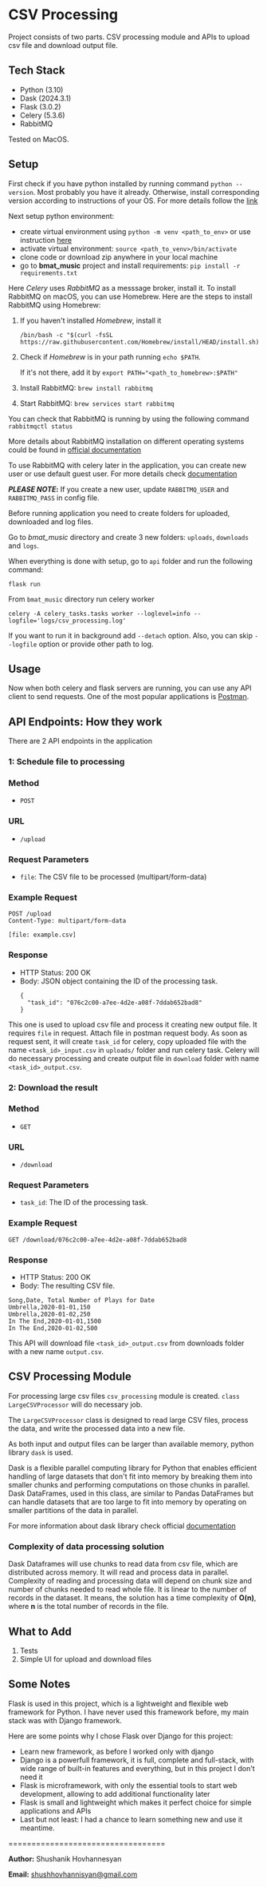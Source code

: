 # CSV Processing

Project consists of two parts. CSV processing module and APIs to upload csv file and download output file.

## Tech Stack

- Python (3.10)
- Dask (2024.3.1)
- Flask (3.0.2)
- Celery (5.3.6)
- RabbitMQ

Tested on MacOS.

## Setup

First check if you have python installed by running command `python --version`. Most probably you have it already.
Otherwise, install corresponding version according to instructions of your OS.
For more details follow the [link](https://www.python.org/downloads/)

Next setup python environment:

- create virtual environment using `python -m venv <path_to_env>` or use instruction [here](https://docs.python.org/3/library/venv.html)
- activate virtual environment: `source <path_to_venv>/bin/activate`
- clone code or download zip anywhere in your local machine
- go to **bmat_music** project and install requirements: `pip install -r requirements.txt`

Here *Celery* uses *RabbitMQ* as a messsage broker, install it.
To install RabbitMQ on macOS, you can use Homebrew. Here are the steps to install RabbitMQ using Homebrew:

1. If you haven't installed *Homebrew*, install it
   ```
   /bin/bash -c "$(curl -fsSL https://raw.githubusercontent.com/Homebrew/install/HEAD/install.sh)"
   ```
2. Check if *Homebrew* is in your path running `echo $PATH`.

   If it's not there, add it by `export PATH="<path_to_homebrew>:$PATH"`
3. Install RabbitMQ: `brew install rabbitmq`
4. Start RabbitMQ: `brew services start rabbitmq`

You can check that RabbitMQ is running by using the following command `rabbitmqctl status`

More details about RabbitMQ installation on different operating systems could be found in [official documentation](https://www.rabbitmq.com/docs/download)

To use RabbitMQ with celery later in the application, you can create new user or use default guest user. 
For more details check [documentation](https://docs.celeryq.dev/en/stable/getting-started/backends-and-brokers/rabbitmq.html)

**_PLEASE NOTE_:** If you create a new user, update `RABBITMQ_USER` and `RABBITMQ_PASS` in config file.

Before running application you need to create folders for uploaded, downloaded and log files.

Go to *bmat_music* directory and create 3 new folders: `uploads`, `downloads` and `logs`.

When everything is done with setup, go to `api` folder and run the following command:
```
flask run
```

From `bmat_music` directory run celery worker

```
celery -A celery_tasks.tasks worker --loglevel=info --logfile='logs/csv_processing.log' 
```
If you want to run it in background add `--detach` option. Also, you can skip `--logfile` option or provide other path to log.

## Usage

Now when both celery and flask servers are running, you can use any API client to send requests.
One of the most popular applications is [Postman](https://www.postman.com/).

## API Endpoints: How they work

There are 2 API endpoints in the application

### 1: Schedule file to processing

### Method
- `POST`

### URL
- `/upload`

### Request Parameters
- `file`: The CSV file to be processed (multipart/form-data)

### Example Request
```
POST /upload
Content-Type: multipart/form-data

[file: example.csv]
```

### Response

- HTTP Status: 200 OK
- Body: JSON object containing the ID of the processing task.
  ```
  {
    "task_id": "076c2c00-a7ee-4d2e-a08f-7ddab652bad8"
  }
  ```

This one is used to upload csv file and process it creating new output file. It requires `file` in request. Attach file in postman request body.
As soon as request sent, it will create `task_id` for celery, copy uploaded file with the name `<task_id>_input.csv` in `uploads/` folder and run celery task.
Celery will do necessary processing and create output file in `download` folder with name `<task_id>_output.csv`.

### 2: Download the result

### Method
- `GET`

### URL
- `/download`

### Request Parameters
- `task_id`: The ID of the processing task.

### Example Request
```
GET /download/076c2c00-a7ee-4d2e-a08f-7ddab652bad8
```

### Response

- HTTP Status: 200 OK
- Body: The resulting CSV file.
```
Song,Date, Total Number of Plays for Date
Umbrella,2020-01-01,150
Umbrella,2020-01-02,250
In The End,2020-01-01,1500
In The End,2020-01-02,500
```

This API will download file `<task_id>_output.csv` from downloads folder with a new name `output.csv`.

## CSV Processing Module

For processing large csv files `csv_processing` module is created. `class LargeCSVProcessor` will do necessary job.

The `LargeCSVProcessor` class is designed to read large CSV files, process the data, and write the processed data into a new file.

As both input and output files can be larger than available memory, python library `dask` is used.

Dask is a flexible parallel computing library for Python that enables efficient handling of large datasets that don't fit into memory
by breaking them into smaller chunks and performing computations on those chunks in parallel. 
Dask DataFrames, used in this class, are similar to Pandas DataFrames but can handle datasets that are too large to fit into memory
by operating on smaller partitions of the data in parallel.

For more information about dask library check official [documentation](https://docs.dask.org/en/stable/)

### Complexity of data processing solution

Dask Dataframes will use chunks to read data from csv file, which are distributed across memory. It will read and process data in parallel.
Complexity of reading and processing data will depend on chunk size and number of chunks needed to read whole file. It is linear to the number of records in the dataset.
It means, the solution has a time complexity of **O(n)**, where **n** is the total number of records in the file.


## What to Add

1. Tests
2. Simple UI for upload and download files

## Some Notes

Flask is used in this project, which is a lightweight and flexible web framework for Python.
I have never used this framework before, my main stack was with Django framework. 

Here are some points why I chose Flask over Django for this project:
- Learn new framework, as before I worked only with django
- Django is a powerfull framework, it is full, complete and full-stack, with wide range of built-in features and everything, but in this project I don't need it
- Flask is microframework, with only the essential tools to start web development, allowing to add additional functionality later
- Flask is small and lightweight which makes it perfect choice for simple applications and APIs
- Last but not least: I had a chance to learn something new and use it meantime.

==================================

**Author:** Shushanik Hovhannesyan

**Email:** shushhovhannisyan@gmail.com

